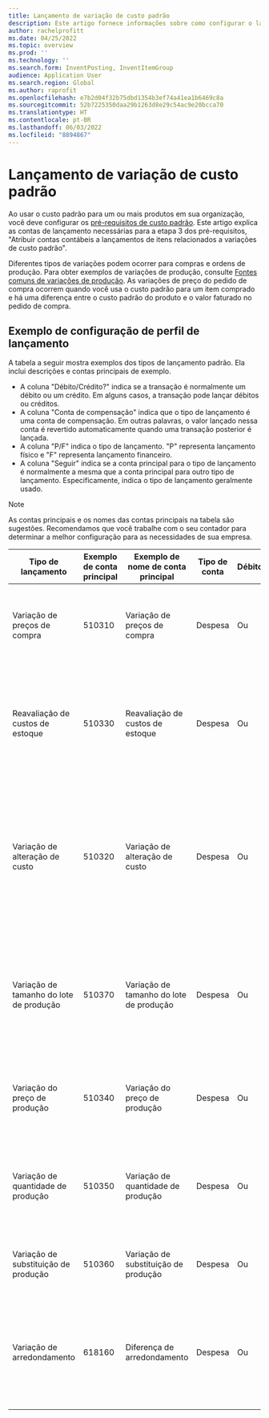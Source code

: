 ```yaml
---
title: Lançamento de variação de custo padrão
description: Este artigo fornece informações sobre como configurar o lançamento de perfis para cálculo de custo padrão.
author: rachelprofitt
ms.date: 04/25/2022
ms.topic: overview
ms.prod: ''
ms.technology: ''
ms.search.form: InventPosting, InventItemGroup
audience: Application User
ms.search.region: Global
ms.author: raprofit
ms.openlocfilehash: e7b2d04f32b75dbd1354b3ef74a41ea1b6469c8a
ms.sourcegitcommit: 52b7225350daa29b1263d8e29c54ac9e20bcca70
ms.translationtype: HT
ms.contentlocale: pt-BR
ms.lasthandoff: 06/03/2022
ms.locfileid: "8894867"
---
```

# <a name="standard-cost-variance-posting"></a>Lançamento de variação de custo padrão

Ao usar o custo padrão para um ou mais produtos em sua organização, você deve configurar os [pré-requisitos de custo padrão](/supply-chain/cost-management/prerequisites-standard-costs.md). Este artigo explica as contas de lançamento necessárias para a etapa 3 dos pré-requisitos, "Atribuir contas contábeis a lançamentos de itens relacionados a variações de custo padrão".

Diferentes tipos de variações podem ocorrer para compras e ordens de produção. Para obter exemplos de variações de produção, consulte [Fontes comuns de variações de produção](/supply-chain/cost-management/common-sources-of-production-variances.md). As variações de preço do pedido de compra ocorrem quando você usa o custo padrão para um item comprado e há uma diferença entre o custo padrão do produto e o valor faturado no pedido de compra.

## <a name="sample-posting-profile-configuration"></a>Exemplo de configuração de perfil de lançamento

A tabela a seguir mostra exemplos dos tipos de lançamento padrão. Ela inclui descrições e contas principais de exemplo.

- A coluna "Débito/Crédito?" indica se a transação é normalmente um débito ou um crédito. Em alguns casos, a transação pode lançar débitos ou créditos.
- A coluna "Conta de compensação" indica que o tipo de lançamento é uma conta de compensação. Em outras palavras, o valor lançado nessa conta é revertido automaticamente quando uma transação posterior é lançada.
- A coluna "P/F" indica o tipo de lançamento. "P" representa lançamento físico e "F" representa lançamento financeiro.
- A coluna "Seguir" indica se a conta principal para o tipo de lançamento é normalmente a mesma que a conta principal para outro tipo de lançamento. Especificamente, indica o tipo de lançamento geralmente usado.

> [!NOTE]
> As contas principais e os nomes das contas principais na tabela são sugestões. Recomendamos que você trabalhe com o seu contador para determinar a melhor configuração para as necessidades de sua empresa.

| Tipo de lançamento | Exemplo de conta principal | Exemplo de nome de conta principal | Tipo de conta | Débito/Crédito? | Conta de compensação | P/F | Seguir | Descrição |
|--------------|----------------------|---------------------------|--------------|---------------|------------------|-----|--------|-------------|
| Variação de preços de compra | 510310 | Variação de preços de compra | Despesa | Ou | Número | S | Não aplicável | Esta conta é usada quando há uma variação entre o preço de compra e o custo padrão em um pedido de compra. |
| Reavaliação de custos de estoque | 510330 | Reavaliação de custos de estoque | Despesa | Ou | Número | S | Não aplicável | Esta conta é usada quando uma nova versão de cálculo de custos é ativada para um item de custo padrão para reavaliar o estoque disponível. |
| Variação de alteração de custo | 510320 | Variação de alteração de custo | Despesa | Ou | Número | S | Não aplicável | Esta conta é usada quando há uma diferença nos custos padrão entre os locais ou quando um item é devolvido e há uma alteração entre o custo padrão original e o custo padrão atual de um produto. |
| Variação de tamanho do lote de produção | 510370 | Variação de tamanho do lote de produção | Despesa | Ou | Número | S | Não aplicável | Esta conta é usada quando há diferenças entre a base de cálculo da lista de materiais (BOM) e a quantidade real para o cálculo de custo do pedido de produção. |
| Variação do preço de produção | 510340 | Variação do preço de produção | Despesa | Ou | Número | S | Não aplicável | Esta conta é usada quando há diferenças de preço entre o custo estimado e o custo real de um pedido de produção. |
| Variação de quantidade de produção | 510350 | Variação de quantidade de produção | Despesa | Ou | Número | S | Não aplicável | Esta conta é usada quando há diferenças de quantidade entre o custo estimado e os custos reais de um pedido de produção. |
| Variação de substituição de produção | 510360 | Variação de substituição de produção | Despesa | Ou | Número | S | Não aplicável | Esta conta é usada quando há consumo inesperado em um pedido de produção. |
| Variação de arredondamento | 618160 | Diferença de arredondamento | Despesa | Ou | Número | S | Não aplicável | Esta conta é utilizada quando há uma diferença de arredondamento quando os custos de produção são calculados a partir dos custos padrão. |
